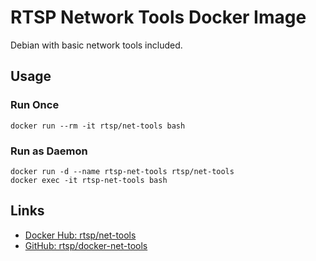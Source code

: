 # RTSP Network Tools Docker Image

Debian with basic network tools included.

## Usage


### Run Once

```ShellSession
docker run --rm -it rtsp/net-tools bash
```


### Run as Daemon

```ShellSession
docker run -d --name rtsp-net-tools rtsp/net-tools
docker exec -it rtsp-net-tools bash
```



## Links

- [Docker Hub: rtsp/net-tools](https://hub.docker.com/r/rtsp/net-tools/)
- [GitHub: rtsp/docker-net-tools](https://github.com/rtsp/docker-net-tools)
